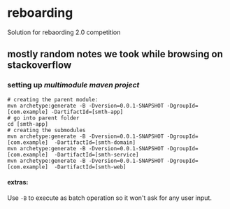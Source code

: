# reboarding
Solution for rebaording 2.0 competition

## mostly random notes we took while browsing on stackoverflow
### setting up *multimodule maven project*
```
# creating the parent module:
mvn archetype:generate -B -Dversion=0.0.1-SNAPSHOT -DgroupId=[com.example] -DartifactId=[smth-app]
# go into parent folder
cd [smth-app]
# creating the submodules
mvn archetype:generate -B -Dversion=0.0.1-SNAPSHOT -DgroupId=[com.example]  -DartifactId=[smth-domain]
mvn archetype:generate -B -Dversion=0.0.1-SNAPSHOT -DgroupId=[com.example]  -DartifactId=[smth-service]
mvn archetype:generate -B -Dversion=0.0.1-SNAPSHOT -DgroupId=[com.example]  -DartifactId=[smth-web]
```
#### extras:
Use `-B` to execute as batch operation so it won't ask for any user input.


